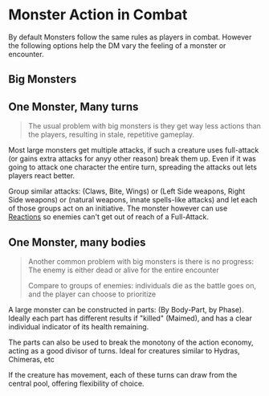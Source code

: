 # Monster Action in Combat

By default Monsters follow the same rules as players in combat. However the following options help the DM vary the feeling of a monster or encounter.



## Big Monsters

## One Monster, Many turns

 > The usual problem with big monsters is they get way less actions than the players, resulting in stale, repetitive gameplay.

Most large monsters get multiple attacks, if such a creature uses full-attack (or gains extra attacks for anyy other reason) break them up. Even if it was going to attack one character the entire turn, spreading the attacks out lets players react better.

Group similar attacks: (Claws, Bite, Wings) or (Left Side weapons, Right Side weapons) or (natural weapons, innate spells-like attacks) and let each of those groups act on an initiative. The monster however can use [Reactions](action:reaction) so enemies can't get out of reach of a Full-Attack.


## One Monster, many bodies

 > Another common problem with big monsters is there is no progress:
 >    The enemy is either dead or alive for the entire encounter
 >
 > Compare to groups of enemies: individuals die as the battle goes on, and the player can choose to prioritize

A large monster can be constructed in parts: (By Body-Part, by Phase). Ideally each part has different results if "killed" (Maimed), and has a clear individual indicator of its health remaining.

The parts can also be used to break the monotony of the action economy, acting as a good divisor of turns. Ideal for creatures similar to Hydras, Chimeras, etc

If the creature has movement, each of these turns can draw from the central pool, offering flexibility of choice.
